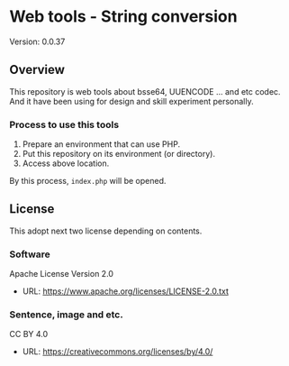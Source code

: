 # Web tools - String conversion
Version: 0.0.37

## Overview
This repository is web tools about bsse64, UUENCODE ... and etc codec. And it have been using for design and skill experiment personally.

### Process to use this tools
1. Prepare an environment that can use PHP.
2. Put this repository on its environment (or directory).
3. Access above location.

By this process, `index.php` will be opened.

## License
This adopt next two license depending on contents.

### Software
Apache License Version 2.0
* URL: https://www.apache.org/licenses/LICENSE-2.0.txt

### Sentence, image and etc.
CC BY 4.0
* URL: https://creativecommons.org/licenses/by/4.0/
